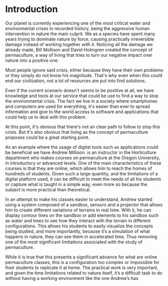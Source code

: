 # Introduction

Our planet is currently experiencing one of the most critical water and environmental crises in recorded history, being the aggressive human intervention in nature the main culprit. We as a species have spent many years trying to dominate nature by force, causing practically irreversible damage instead of working together with it. Noticing all the damage we already made, Bill Mollison and David Holmgren created the concept of permaculture, a way of living that tries to turn our negative impact over nature into a positive one.

Most people ignore said crisis, either because they have their own problems or they simply do not know his magnitude. That's why even when this could end our civilization, not a lot of resources are put into find solutions.

Even if the current scenario doesn't seems to be positive at all, we have knowledge and tools at our service that could be use to find a way to stop the environmental crisis. The fact we live in a society where smartphones and computers are used for everything, it's easier than ever to spread information and give to the world access to software and applications that could help us to deal with this problem.

At this point, it's obvious that there's not an clear path to follow to stop this crisis. But it's also obvious that living as the concept of permaculture proposes could be a great starting point.

As an example where the usage of digital tools such as applications could be beneficial we have Andrew Millison. is an instructor in the Horticulture department who makes courses on permaculture at the Oregon University, in introductory or advanced levels. One of the main characteristics of these courses is that they are online, which allows him to reach the homes of hundreds of students. Given such a large quantity, and the limitations of a digital platform used, it can be difficult to meet the needs of all his students or capture what is taught in a simple way, even more so because the subject is more practical than theoretical. 

In an attempt to make his classes easier to understand, Andrew started using a system composed of a sandbox, sensors and a projector that allows him to create different variations of terrains in real time. With it, he can display contour lines on the sandbox or add elements to his sandbox such as water and trees to see how they interact with the terrain in different configurations. This allows his students to easily visualize the concepts being studied, and more importantly, because it’s a simulation of what happens in nature, they can see them in accelerated time. Thus removing one of the most significant limitations associated with the study of permaculture. 

While it is true that this presents a significant advance for what are online permaculture classes, this is a configuration too complex or impossible for their students to replicate it at home. The practical work is very important, and given the time limitations related to nature itself, it’s a difficult task to do without having a working environment like the one Andrew’s has